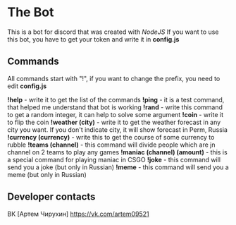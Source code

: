 # The Bot

This is a bot for discord that was created with *NodeJS*
If you want to use this bot, you have to get your token and write it in **config.js**
## Commands
All commands start with "!", if you want to change the prefix, you need to edit **config.js**

**!help** - write it to get the list of the commands
**!ping** - it is a test command, that helped me understand that bot is working
**!rand** - write this command to get a random integer, it can help to solve some argument
**!coin** - write it to flip the coin
**!weather (city)** - write it to get the weather forecast in any city you want. If you don't indicate city, it will show forecast in Perm, Russia
**!currency (currency)** - write this to get the course of some currency to rubble
**!teams (channel)** - this command will divide people which are jn channel on 2 teams to play any games
**!maniac (channel) (amount)** - this is a special command for playing maniac in CSGO
**!joke** - this command will send you a joke (but only in Russian)
**!meme** - this command will send you a meme (but only in Russian)

## Developer contacts
ВК [Артем Чирухин] https://vk.com/artem09521
